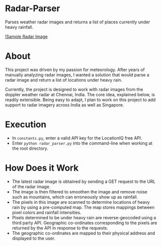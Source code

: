 # Radar-Parser

Parses weather radar images and returns a list of places currently under heavy rainfall.

[!Sample Radar Image](images/sample_image.gif)

# About

This project was driven by my passion for meteorology. After years of manually analyzing radar images, I wanted a solution that would parse a radar image and return a list of locations under heavy rain. 

Currently, the project is designed to work with radar images from the doppler weather radar at Chennai, India. The core idea, explained below, is readily extensible. Being easy to adapt, I plan to work on this project to add support to radar imagery across India as well as Singapore.

# Execution

* In `constants.py`, enter a valid API key for the LocationIQ free API.
* Enter `python radar_parser.py` into the command-line when working at the root directory.

# How Does it Work

* The latest radar image is obtained by sending a GET request to the URL of the radar image.
* The image is then filtered to smoothen the image and remove noise such as mountains, which can erroneously show up as rainfall.
* The pixels in this image are scanned to determine locations of heavy rain by using a pre-computed map. The map stores mappings between pixel colors and rainfall intensities.
* Pixels determined to be under heavy rain are reverse-geocoded using a third party API. Geographic co-ordinates corresponding to the pixels are returned by the API in response to the requests.
* The geographic co-ordinates are mapped to their physical address and displayed to the user.
